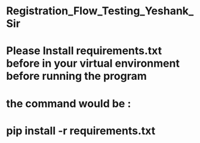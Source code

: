 ﻿# Registration_Flow_Testing_Yeshank_Sir

# Please Install requirements.txt before in your virtual environment before running the program
# the command would be :
# pip install -r requirements.txt
